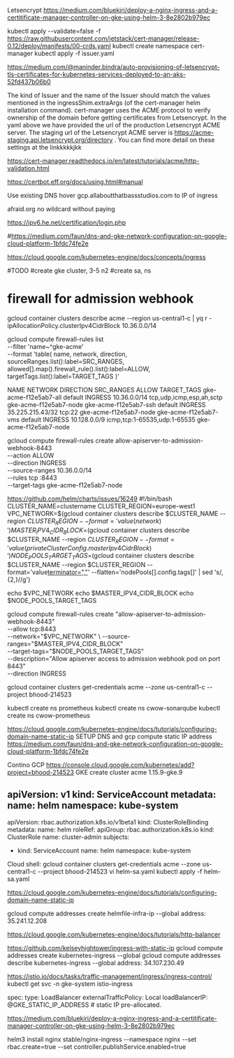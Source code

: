 Letsencrypt
https://medium.com/bluekiri/deploy-a-nginx-ingress-and-a-certitificate-manager-controller-on-gke-using-helm-3-8e2802b979ec

kubectl apply --validate=false -f https://raw.githubusercontent.com/jetstack/cert-manager/release-0.12/deploy/manifests/00-crds.yaml
kubectl create namespace cert-manager
kubectl apply -f issuer.yaml

https://medium.com/@maninder.bindra/auto-provisioning-of-letsencrypt-tls-certificates-for-kubernetes-services-deployed-to-an-aks-52fd437b06b0

The kind of Issuer and the name of the Issuer should match the values mentioned in the ingressShim.extraArgs (of the cert-manager helm installation command). cert-manager uses the ACME protocol to verify ownership of the domain before getting certificates from Letsencrypt. In the yaml above we have provided the url of the production Letsencrypt ACME server. The staging url of the Letsencrypt ACME server is https://acme-staging.api.letsencrypt.org/directory . You can find more detail on these settings at the linkkkkkjkk

https://cert-manager.readthedocs.io/en/latest/tutorials/acme/http-validation.html


https://certbot.eff.org/docs/using.html#manual

Use existing DNS hover
gcp.allaboutthatbassstudios.com 
to IP of ingress

afraid.org
no wildcard without paying

https://ipv6.he.net/certification/login.php

#https://medium.com/faun/dns-and-gke-network-configuration-on-google-cloud-platform-1bfdc74fe2e

https://cloud.google.com/kubernetes-engine/docs/concepts/ingress

#TODO
#create gke cluster, 3-5 n2
#create sa, ns

# firewall for admission webhook 
gcloud container clusters describe acme --region us-central1-c | yq r - ipAllocationPolicy.clusterIpv4CidrBlock
10.36.0.0/14

gcloud compute firewall-rules list \
    --filter 'name~^gke-acme' \
    --format 'table(
        name,
        network,
        direction,
        sourceRanges.list():label=SRC_RANGES,
        allowed[].map().firewall_rule().list():label=ALLOW,
        targetTags.list():label=TARGET_TAGS
    )'

NAME                   NETWORK  DIRECTION  SRC_RANGES        ALLOW                         TARGET_TAGS
gke-acme-f12e5ab7-all  default  INGRESS    10.36.0.0/14      tcp,udp,icmp,esp,ah,sctp      gke-acme-f12e5ab7-node
gke-acme-f12e5ab7-ssh  default  INGRESS    35.225.215.43/32  tcp:22                        gke-acme-f12e5ab7-node
gke-acme-f12e5ab7-vms  default  INGRESS    10.128.0.0/9      icmp,tcp:1-65535,udp:1-65535  gke-acme-f12e5ab7-node

gcloud compute firewall-rules create allow-apiserver-to-admission-webhook-8443 \
    --action ALLOW \
    --direction INGRESS \
    --source-ranges 10.36.0.0/14 \
    --rules tcp :8443 \
    --target-tags gke-acme-f12e5ab7-node




https://github.com/helm/charts/issues/16249
#!/bin/bash
CLUSTER_NAME=clustername
CLUSTER_REGION=europe-west1
VPC_NETWORK=$(gcloud container clusters describe $CLUSTER_NAME --region $CLUSTER_REGION --format='value(network)')
MASTER_IPV4_CIDR_BLOCK=$(gcloud container clusters describe $CLUSTER_NAME --region $CLUSTER_REGION --format='value(privateClusterConfig.masterIpv4CidrBlock)')
NODE_POOLS_TARGET_TAGS=$(gcloud container clusters describe $CLUSTER_NAME --region $CLUSTER_REGION --format='value[terminator=","](nodePools.config.tags)' --flatten='nodePools[].config.tags[]' | sed 's/,\{2,\}//g')

echo $VPC_NETWORK
echo $MASTER_IPV4_CIDR_BLOCK
echo $NODE_POOLS_TARGET_TAGS

gcloud compute firewall-rules create "allow-apiserver-to-admission-webhook-8443" \
      --allow tcp:8443 \
      --network="$VPC_NETWORK" \
      --source-ranges="$MASTER_IPV4_CIDR_BLOCK" \
      --target-tags="$NODE_POOLS_TARGET_TAGS" \
      --description="Allow apiserver access to admission webhook pod on port 8443" \
      --direction INGRESS



gcloud container clusters get-credentials acme --zone us-central1-c --project bhood-214523

kubectl create ns prometheus
kubectl create ns cwow-sonarqube
kubectl create ns cwow-prometheus


https://cloud.google.com/kubernetes-engine/docs/tutorials/configuring-domain-name-static-ip
SETUP DNS and gcp compute static IP address
https://medium.com/faun/dns-and-gke-network-configuration-on-google-cloud-platform-1bfdc74fe2e


Contino GCP 
https://console.cloud.google.com/kubernetes/add?project=bhood-214523
GKE create cluster
acme
1.15.9-gke.9

apiVersion: v1
kind: ServiceAccount
metadata:
  name: helm
  namespace: kube-system
---
apiVersion: rbac.authorization.k8s.io/v1beta1
kind: ClusterRoleBinding
metadata:
  name: helm
roleRef:
  apiGroup: rbac.authorization.k8s.io
  kind: ClusterRole
  name: cluster-admin
subjects:
  - kind: ServiceAccount
    name: helm
    namespace: kube-system

Cloud shell:
gcloud container clusters get-credentials acme --zone us-central1-c --project bhood-214523
vi helm-sa.yaml
kubectl apply -f helm-sa.yaml


https://cloud.google.com/kubernetes-engine/docs/tutorials/configuring-domain-name-static-ip

gcloud compute addresses create helmfile-infra-ip --global
address: 35.241.12.208


https://cloud.google.com/kubernetes-engine/docs/tutorials/http-balancer


https://github.com/kelseyhightower/ingress-with-static-ip
gcloud compute addresses create kubernetes-ingress --global
gcloud compute addresses describe kubernetes-ingress --global
address: 34.107.230.49

https://istio.io/docs/tasks/traffic-management/ingress/ingress-control/
kubectl get svc  -n gke-system istio-ingress

spec:
  type: LoadBalancer
  externalTrafficPolicy: Local
  loadBalancerIP: @GKE_STATIC_IP_ADDRESS  # static IP pre-allocated.


https://medium.com/bluekiri/deploy-a-nginx-ingress-and-a-certitificate-manager-controller-on-gke-using-helm-3-8e2802b979ec

helm3 install nginx stable/nginx-ingress --namespace nginx --set rbac.create=true --set controller.publishService.enabled=true
